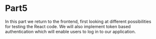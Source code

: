 # Part5

In this part we return to the frontend, first looking at different possibilities for testing the React code. We will also implement token based authentication which will enable users to log in to our application.